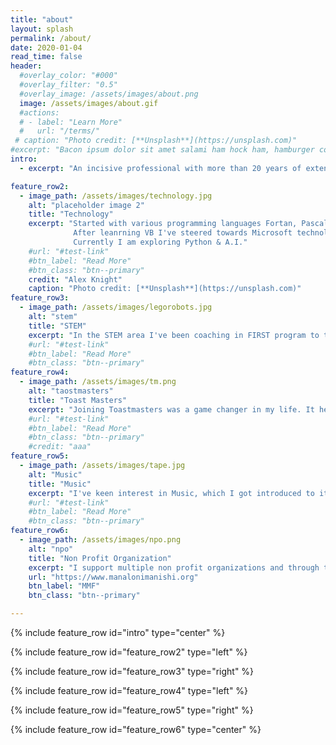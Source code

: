 ```yaml
---
title: "about"
layout: splash
permalink: /about/
date: 2020-01-04
read_time: false
header:
  #overlay_color: "#000"
  #overlay_filter: "0.5"
  #overlay_image: /assets/images/about.png
  image: /assets/images/about.gif
  #actions:
  # - label: "Learn More"
  #   url: "/terms/"
 # caption: "Photo credit: [**Unsplash**](https://unsplash.com)"
#excerpt: "Bacon ipsum dolor sit amet salami ham hock ham, hamburger corned beef short ribs kielbasa biltong t-bone drumstick tri-tip tail sirloin pork chop."
intro: 
  - excerpt: "An incisive professional with more than 20 years of extensive and enriching experience specialized in Design, Development and Architecting solutions."

feature_row2:
  - image_path: /assets/images/technology.jpg
    alt: "placeholder image 2"
    title: "Technology"
    excerpt: "Started with various programming languages Fortan, Pascal, COBOL, C, C++, MFC, VC++, VB, VB.Net, and C#. 
              After leanrning VB I've steered towards Microsoft technologies and spent most of my time with .Net technologies in the last two decades.
              Currently I am exploring Python & A.I."
    #url: "#test-link"
    #btn_label: "Read More"
    #btn_class: "btn--primary"
    credit: "Alex Knight"
    caption: "Photo credit: [**Unsplash**](https://unsplash.com)"
feature_row3:
  - image_path: /assets/images/legorobots.jpg
    alt: "stem"
    title: "STEM"
    excerpt: "In the STEM area I've been coaching in FIRST program to teach younger kids to learn and  explore programming, problem solving and developing team skills."
    #url: "#test-link"
    #btn_label: "Read More"
    #btn_class: "btn--primary"
feature_row4:
  - image_path: /assets/images/tm.png
    alt: "taostmasters"
    title: "Toast Masters"
    excerpt: "Joining Toastmasters was a game changer in my life. It helped me in various stages personally and professionally currently, I train the younger generation on Public speaking and presentations."
    #url: "#test-link"
    #btn_label: "Read More"
    #btn_class: "btn--primary"
    #credit: "aaa"
feature_row5:
  - image_path: /assets/images/tape.jpg
    alt: "Music"
    title: "Music"
    excerpt: "I've keen interest in Music, which I got introduced to it in my early school days. I listen to various genres."
    #url: "#test-link"
    #btn_label: "Read More"
    #btn_class: "btn--primary"
feature_row6:
  - image_path: /assets/images/npo.png
    alt: "npo"
    title: "Non Profit Organization"
    excerpt: "I support multiple non profit organizations and through them I have been involved in conducting/training the younger gen in STEM activities. As a tech avid and to fulfill this organization vision To become a Global Network of Compassionate People, who wants to support Education for financially challenged students and give a Hope to helpless Farmers, by making them feel that their lives and profession is invaluable to the Society, I help this organization for their STEM activities and through charitable events!"
    url: "https://www.manalonimanishi.org"
    btn_label: "MMF"
    btn_class: "btn--primary"

---
```


{% include feature_row id="intro" type="center" %}

{% include feature_row id="feature_row2" type="left" %}

{% include feature_row id="feature_row3" type="right" %}

{% include feature_row id="feature_row4" type="left" %}

{% include feature_row id="feature_row5" type="right" %}

{% include feature_row id="feature_row6" type="center" %}
